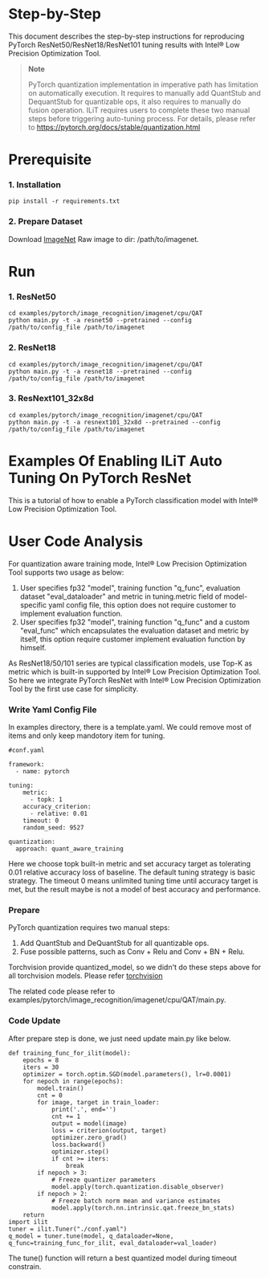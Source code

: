 Step-by-Step
============

This document describes the step-by-step instructions for reproducing PyTorch ResNet50/ResNet18/ResNet101 tuning results with Intel® Low Precision Optimization Tool.

> **Note**
>
> PyTorch quantization implementation in imperative path has limitation on automatically execution.
> It requires to manually add QuantStub and DequantStub for quantizable ops, it also requires to manually do fusion operation.
> ILiT requires users to complete these two manual steps before triggering auto-tuning process.
> For details, please refer to https://pytorch.org/docs/stable/quantization.html

# Prerequisite

### 1. Installation

  ```Shell
  pip install -r requirements.txt
  ```

### 2. Prepare Dataset

  Download [ImageNet](http://www.image-net.org/) Raw image to dir: /path/to/imagenet.


# Run

### 1. ResNet50

  ```Shell
  cd examples/pytorch/image_recognition/imagenet/cpu/QAT
  python main.py -t -a resnet50 --pretrained --config /path/to/config_file /path/to/imagenet
  ```

### 2. ResNet18

  ```Shell
  cd examples/pytorch/image_recognition/imagenet/cpu/QAT
  python main.py -t -a resnet18 --pretrained --config /path/to/config_file /path/to/imagenet
  ```

### 3. ResNext101_32x8d

  ```Shell
  cd examples/pytorch/image_recognition/imagenet/cpu/QAT
  python main.py -t -a resnext101_32x8d --pretrained --config /path/to/config_file /path/to/imagenet
  ```

Examples Of Enabling ILiT Auto Tuning On PyTorch ResNet
=======================================================

This is a tutorial of how to enable a PyTorch classification model with Intel® Low Precision Optimization Tool.

# User Code Analysis

For quantization aware training mode, Intel® Low Precision Optimization Tool supports two usage as below:

1. User specifies fp32 "model", training function "q_func", evaluation dataset "eval_dataloader" and metric in tuning.metric field of model-specific yaml config file, this option does not require customer to implement evaluation function.
2. User specifies fp32 "model", training function "q_func" and a custom "eval_func" which encapsulates the evaluation dataset and metric by itself, this option require customer implement evaluation function by himself.

As ResNet18/50/101 series are typical classification models, use Top-K as metric which is built-in supported by Intel® Low Precision Optimization Tool. So here we integrate PyTorch ResNet with Intel® Low Precision Optimization Tool by the first use case for simplicity.

### Write Yaml Config File

In examples directory, there is a template.yaml. We could remove most of items and only keep mandotory item for tuning. 


```
#conf.yaml

framework:
  - name: pytorch

tuning:
    metric:
      - topk: 1
    accuracy_criterion:
      - relative: 0.01
    timeout: 0
    random_seed: 9527

quantization:
  approach: quant_aware_training
```

Here we choose topk built-in metric and set accuracy target as tolerating 0.01 relative accuracy loss of baseline. The default tuning strategy is basic strategy. The timeout 0 means unlimited tuning time until accuracy target is met, but the result maybe is not a model of best accuracy and performance.

### Prepare

PyTorch quantization requires two manual steps:

1. Add QuantStub and DeQuantStub for all quantizable ops.
2. Fuse possible patterns, such as Conv + Relu and Conv + BN + Relu.

Torchvision provide quantized_model, so we didn't do these steps above for all torchvision models. Please refer [torchvision](https://github.com/pytorch/vision/tree/master/torchvision/models/quantization)

The related code please refer to examples/pytorch/image_recognition/imagenet/cpu/QAT/main.py.

### Code Update

After prepare step is done, we just need update main.py like below.

```
def training_func_for_ilit(model):
    epochs = 8
    iters = 30
    optimizer = torch.optim.SGD(model.parameters(), lr=0.0001)
    for nepoch in range(epochs):
        model.train()
        cnt = 0
        for image, target in train_loader:
            print('.', end='')
            cnt += 1
            output = model(image)
            loss = criterion(output, target)
            optimizer.zero_grad()
            loss.backward()
            optimizer.step()
            if cnt >= iters:
                break
        if nepoch > 3:
            # Freeze quantizer parameters
            model.apply(torch.quantization.disable_observer)
        if nepoch > 2:
            # Freeze batch norm mean and variance estimates
            model.apply(torch.nn.intrinsic.qat.freeze_bn_stats)
    return
import ilit
tuner = ilit.Tuner("./conf.yaml")
q_model = tuner.tune(model, q_dataloader=None, q_func=training_func_for_ilit, eval_dataloader=val_loader)
```

The tune() function will return a best quantized model during timeout constrain.
